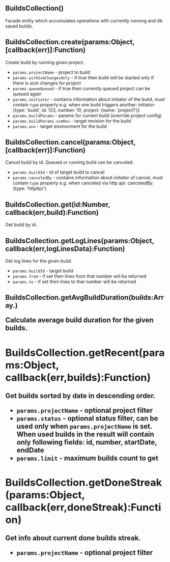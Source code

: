 
## BuildsCollection()

  Facade entity which accumulates operations with currently running and
  db saved builds.

## BuildsCollection.create(params:Object, [callback(err)]:Function)

  Create build by running given project.
  - `params.projectName` - project to build
  - `params.withScmChangesOnly` - if true then build will be started only if
  there is scm changes for project
  - `params.queueQueued` - if true then currently queued project can be queued
  again
  - `params.initiator` - contains information about initiator of the build,
  must contain `type` property e.g. when one build triggers another:
  initiator: {type: 'build', id: 123, number: 10, project: {name: 'project1'}}
  - `params.buildParams` - params for current build (override project config)
  - `params.buildParams.scmRev` - target revision for the build
  - `params.env` - target environment for the build

## BuildsCollection.cancel(params:Object, [callback(err)]:Function)

  Cancel build by id.
  Queued or running build can be canceled.
  - `params.buildId` - id of target build to cancel
  - `params.canceledBy` - contains information about initiator of cancel,
  must contain `type` property e.g. when canceled via http api:
  canceledBy: {type: 'httpApi'}

## BuildsCollection.get(id:Number, callback(err,build):Function)

  Get build by id.

## BuildsCollection.getLogLines(params:Object, callback(err,logLinesData):Function)

  Get log lines for the given build.
  - `params.buildId` - target build
  - `params.from` - if set then lines from that number will be returned
  - `params.to` - if set then lines to that number will be returned

## BuildsCollection.getAvgBuildDuration(builds:Array.<Object>)

  Calculate average build duration for the given builds.

## BuildsCollection.getRecent(params:Object, callback(err,builds):Function)

  Get builds sorted by date in descending order.
  - `params.projectName` - optional project filter
  - `params.status` - optional status filter, can be used only when
  `params.projectName` is set. When used builds in the result will contain
  only following fields: id, number, startDate, endDate
  - `params.limit` - maximum builds count to get

## BuildsCollection.getDoneStreak(params:Object, callback(err,doneStreak):Function)

  Get info about current done builds streak.
  - `params.projectName` - optional project filter
